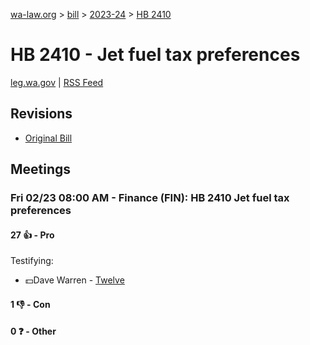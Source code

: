 [wa-law.org](/) > [bill](/bill/) > [2023-24](/bill/2023-24/) > [HB 2410](/bill/2023-24/hb/2410/)

# HB 2410 - Jet fuel tax preferences
[leg.wa.gov](https://app.leg.wa.gov/billsummary?BillNumber=2410&Year=2023&Initiative=false) | [RSS Feed](./rss.xml)

## Revisions
* [Original Bill](1/)

## Meetings
### Fri 02/23 08:00 AM - Finance (FIN): HB 2410 Jet fuel tax preferences
#### 27 👍 - Pro
Testifying:
* 💵Dave Warren - [Twelve](/org/twelve/)

#### 1 👎 - Con

#### 0 ❓ - Other
